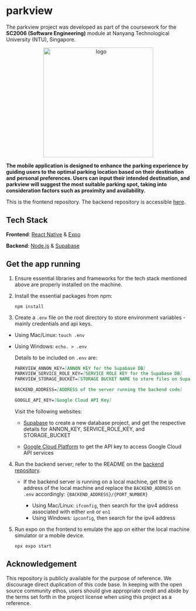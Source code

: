 # parkview

The parkview project was developed as part of the coursework for the **SC2006 (Software Engineering)** module at Nanyang Technological University (NTU), Singapore. 

<p align="center">
   <img src="https://github.com/yijisuk/parkview.frontend/assets/63234184/2feef444-63d1-4d49-a018-71f8f377e830" alt="logo" width="300"/>
</p>

**The mobile application is designed to enhance the parking experience by guiding users to the optimal parking location based on their destination and personal preferences. Users can input their intended destination, and parkview will suggest the most suitable parking spot, taking into consideration factors such as proximity and availability.**

This is the frontend repository. The backend repository is accessible [here](https://github.com/yijisuk/parkview.backend).

## Tech Stack

**Frontend**: [React Native](https://reactnative.dev/) & [Expo](https://expo.dev/)

**Backend**: [Node.js](https://nodejs.org/en/) & [Supabase](https://supabase.com/)

## Get the app running

1. Ensure essential libraries and frameworks for the tech stack mentioned above are properly installed on the machine.

2. Install the essential packages from npm:

   ```npm install```

5. Create a ```.env``` file on the root directory to store environment variables - mainly credentials and api keys.

- Using Mac/Linux: ```touch .env```

- Using Windows: ```echo. > .env```

  Details to be included on ```.env``` are:
  ```MARKDOWN
  PARKVIEW_ANNON_KEY=[ANNON KEY for the Supabase DB]
  PARKVIEW_SERVICE_ROLE_KEY=[SERVICE ROLE KEY for the Supabase DB]
  PARKVIEW_STORAGE_BUCKET=[STORAGE BUCKET NAME to store files on Supabase DB]
  
  BACKEND_ADDRESS=[ADDRESS of the server running the backend code]
  
  GOOGLE_API_KEY=[Google Cloud API Key]
  ```

  Visit the following websites:

  - [Supabase](https://supabase.com/) to create a new database project, and get the respective details for ANNON_KEY, SERVICE_ROLE_KEY, and STORAGE_BUCKET

  - [Google Cloud Platform](https://cloud.google.com) to get the API key to access Google Cloud API services

4. Run the backend server; refer to the README on the [backend repository](https://github.com/yijisuk/parkview.backend).
  
   - If the backend server is running on a local machine, get the ip address of the local machine and replace the ```BACKEND_ADDRESS``` on ```.env``` accordingly: ```{BACKEND_ADDRESS}/{PORT_NUMBER}```
     
     - Using Mac/Linux: ```ifconfig```, then search for the ipv4 address associated with either ```en0``` or ```en1```
     - Using Windows: ```ipconfig```, then search for the ipv4 address

7. Run expo on the frontend to emulate the app on either the local machine simulator or a mobile device.

   ```npx expo start```

## Acknowledgement
This repository is publicly available for the purpose of reference. We discourage direct duplication of this code base. In keeping with the open source community ethos, users should give appropriate credit and abide by the terms set forth in the project license when using this project as a reference.
